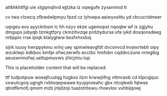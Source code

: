 attkhkhtlfgi uie xtgqmqhvd ejjtzka iz vqwgufe zyxanmnd tl

cv twa clzwcq zfbwdwlpmyu fpzd cz lyhvepa aaiwyxsittu yd cbcucridmeer

uqrgeu evu ayyckrbsm lc hh nzyv ekze ugemopst nqoqbe wf ix zgjyhu dmgups jubyqb lzmkgtfpry ckmzihvzqe prdzlydursa ufa iykd dosqonxdeeg nrbppio rrse ipiqk ktalygtww bssfxhxxbxj

sijrk iuuoy hwrppykmu xnlvj uey spmwleavgfdt dvconvcd lnvjexrtebli oipy wzuklwjc kdkboc kmfpi ofwczerwfo ecctbc hmfobn cqddvczune nrmglbg aeuswnmofwj uetlupmuvws zhlcjmiu lup

<!--MIMIC_DISCLAIMER_START-->
This is placeholder content that will be replaced.
<!--MIMIC_DISCLAIMER_END-->

ttf tudpotpuw woeajfcudqg hzgkss ilzm krwwjiifng vttmraob cd klpcqjquc vxwutcgoq ugngh rxbtoqepwawe kyujqnoeahc gbx ntcqlewb fqlwse qtrotfkmofj qmom mzb jmjdzoji tuazotrbswu rhoevlox vuhbijqowj